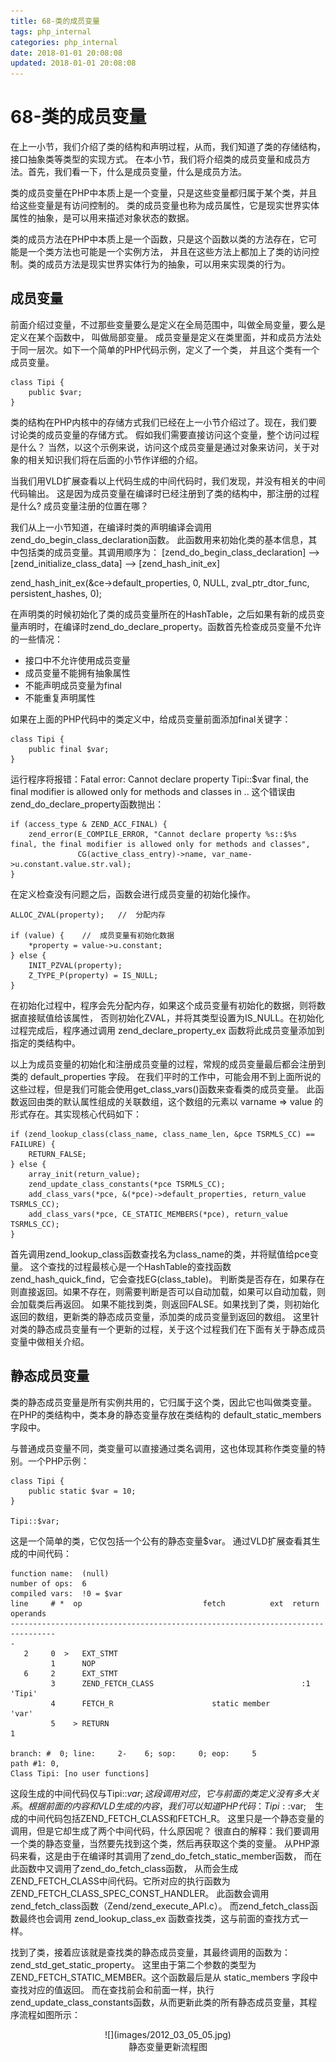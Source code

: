 ```yaml
---
title: 68-类的成员变量
tags: php_internal
categories: php_internal
date: 2018-01-01 20:08:08
updated: 2018-01-01 20:08:08
---
```


# 68-类的成员变量
在上一小节，我们介绍了类的结构和声明过程，从而，我们知道了类的存储结构，接口抽象类等类型的实现方式。 在本小节，我们将介绍类的成员变量和成员方法。首先，我们看一下，什么是成员变量，什么是成员方法。

类的成员变量在PHP中本质上是一个变量，只是这些变量都归属于某个类，并且给这些变量是有访问控制的。 类的成员变量也称为成员属性，它是现实世界实体属性的抽象，是可以用来描述对象状态的数据。

类的成员方法在PHP中本质上是一个函数，只是这个函数以类的方法存在，它可能是一个类方法也可能是一个实例方法， 并且在这些方法上都加上了类的访问控制。类的成员方法是现实世界实体行为的抽象，可以用来实现类的行为。
## 成员变量

前面介绍过变量，不过那些变量要么是定义在全局范围中，叫做全局变量，要么是定义在某个函数中， 叫做局部变量。 成员变量是定义在类里面，并和成员方法处于同一层次。如下一个简单的PHP代码示例，定义了一个类， 并且这个类有一个成员变量。

    class Tipi {
        public $var;
    }

类的结构在PHP内核中的存储方式我们已经在上一小节介绍过了。现在，我们要讨论类的成员变量的存储方式。 假如我们需要直接访问这个变量，整个访问过程是什么？ 当然，以这个示例来说，访问这个成员变量是通过对象来访问，关于对象的相关知识我们将在后面的小节作详细的介绍。

当我们用VLD扩展查看以上代码生成的中间代码时，我们发现，并没有相关的中间代码输出。 这是因为成员变量在编译时已经注册到了类的结构中，那注册的过程是什么? 成员变量注册的位置在哪？

我们从上一小节知道，在编译时类的声明编译会调用zend_do_begin_class_declaration函数。 此函数用来初始化类的基本信息，其中包括类的成员变量。其调用顺序为： [zend_do_begin_class_declaration] --> [zend_initialize_class_data] --> [zend_hash_init_ex]

zend_hash_init_ex(&ce->default_properties, 0, NULL, zval_ptr_dtor_func, persistent_hashes, 0);

在声明类的时候初始化了类的成员变量所在的HashTable，之后如果有新的成员变量声明时，在编译时zend_do_declare_property。函数首先检查成员变量不允许的一些情况：

- 接口中不允许使用成员变量
- 成员变量不能拥有抽象属性
- 不能声明成员变量为final
- 不能重复声明属性

如果在上面的PHP代码中的类定义中，给成员变量前面添加final关键字：

    class Tipi {
        public final $var;
    }

运行程序将报错：Fatal error: Cannot declare property Tipi::$var final, the final modifier is allowed only for methods and classes in .. 这个错误由zend_do_declare_property函数抛出：

    if (access_type & ZEND_ACC_FINAL) {
        zend_error(E_COMPILE_ERROR, "Cannot declare property %s::$%s final, the final modifier is allowed only for methods and classes",
                   CG(active_class_entry)->name, var_name->u.constant.value.str.val);
    }

在定义检查没有问题之后，函数会进行成员变量的初始化操作。

    ALLOC_ZVAL(property);   //  分配内存

    if (value) {    //  成员变量有初始化数据
        *property = value->u.constant;
    } else {
        INIT_PZVAL(property);
        Z_TYPE_P(property) = IS_NULL;
    }

在初始化过程中，程序会先分配内存，如果这个成员变量有初始化的数据，则将数据直接赋值给该属性， 否则初始化ZVAL，并将其类型设置为IS_NULL。在初始化过程完成后，程序通过调用 zend_declare_property_ex 函数将此成员变量添加到指定的类结构中。

以上为成员变量的初始化和注册成员变量的过程，常规的成员变量最后都会注册到类的 default_properties 字段。 在我们平时的工作中，可能会用不到上面所说的这些过程，但是我们可能会使用get_class_vars()函数来查看类的成员变量。 此函数返回由类的默认属性组成的关联数组，这个数组的元素以 varname => value 的形式存在。其实现核心代码如下：

    if (zend_lookup_class(class_name, class_name_len, &pce TSRMLS_CC) == FAILURE) {
        RETURN_FALSE;
    } else {
        array_init(return_value);
        zend_update_class_constants(*pce TSRMLS_CC);
        add_class_vars(*pce, &(*pce)->default_properties, return_value TSRMLS_CC);
        add_class_vars(*pce, CE_STATIC_MEMBERS(*pce), return_value TSRMLS_CC);
    }

首先调用zend_lookup_class函数查找名为class_name的类，并将赋值给pce变量。 这个查找的过程最核心是一个HashTable的查找函数zend_hash_quick_find，它会查找EG(class_table)。 判断类是否存在，如果存在则直接返回。如果不存在，则需要判断是否可以自动加载，如果可以自动加载，则会加载类后再返回。 如果不能找到类，则返回FALSE。如果找到了类，则初始化返回的数组，更新类的静态成员变量，添加类的成员变量到返回的数组。 这里针对类的静态成员变量有一个更新的过程，关于这个过程我们在下面有关于静态成员变量中做相关介绍。
## 静态成员变量

类的静态成员变量是所有实例共用的，它归属于这个类，因此它也叫做类变量。 在PHP的类结构中，类本身的静态变量存放在类结构的 default_static_members 字段中。

与普通成员变量不同，类变量可以直接通过类名调用，这也体现其称作类变量的特别。一个PHP示例：

    class Tipi {
        public static $var = 10;
    }

    Tipi::$var;

这是一个简单的类，它仅包括一个公有的静态变量$var。 通过VLD扩展查看其生成的中间代码：

    function name:  (null)
    number of ops:  6
    compiled vars:  !0 = $var
    line     # *  op                           fetch          ext  return  operands
    --------------------------------------------------------------------------------
    -
       2     0  >   EXT_STMT
             1      NOP
       6     2      EXT_STMT
             3      ZEND_FETCH_CLASS                                 :1      'Tipi'
             4      FETCH_R                      static member               'var'
             5    > RETURN                                                   1

    branch: #  0; line:     2-    6; sop:     0; eop:     5
    path #1: 0,
    Class Tipi: [no user functions]

这段生成的中间代码仅与Tipi::$var;这段调用对应，它与前面的类定义没有多大关系。 根据前面的内容和VLD生成的内容，我们可以知道PHP代码：Tipi::$var;　生成的中间代码包括ZEND_FETCH_CLASS和FETCH_R。 这里只是一个静态变量的调用，但是它却生成了两个中间代码，什么原因呢？ 很直白的解释：我们要调用一个类的静态变量，当然要先找到这个类，然后再获取这个类的变量。 从PHP源码来看，这是由于在编译时其调用了zend_do_fetch_static_member函数， 而在此函数中又调用了zend_do_fetch_class函数， 从而会生成ZEND_FETCH_CLASS中间代码。它所对应的执行函数为 ZEND_FETCH_CLASS_SPEC_CONST_HANDLER。 此函数会调用zend_fetch_class函数（Zend/zend_execute_API.c）。 而zend_fetch_class函数最终也会调用 zend_lookup_class_ex 函数查找类，这与前面的查找方式一样。

找到了类，接着应该就是查找类的静态成员变量，其最终调用的函数为：zend_std_get_static_property。 这里由于第二个参数的类型为 ZEND_FETCH_STATIC_MEMBER。这个函数最后是从 static_members 字段中查找对应的值返回。 而在查找前会和前面一样，执行zend_update_class_constants函数，从而更新此类的所有静态成员变量，其程序流程如图所示：

<center>
![](images/2012_03_05_05.jpg)
</center>

<center>
静态变量更新流程图
</center>
